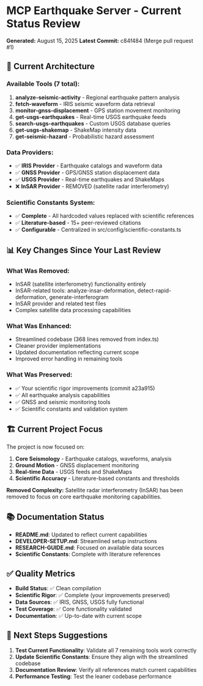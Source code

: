 # MCP Earthquake Server - Current Status Review

**Generated:** August 15, 2025
**Latest Commit:** c84f484 (Merge pull request #1)

## 🎯 Current Architecture

### Available Tools (7 total):
1. **analyze-seismic-activity** - Regional earthquake pattern analysis
2. **fetch-waveform** - IRIS seismic waveform data retrieval  
3. **monitor-gnss-displacement** - GPS station movement monitoring
4. **get-usgs-earthquakes** - Real-time USGS earthquake feeds
5. **search-usgs-earthquakes** - Custom USGS database queries
6. **get-usgs-shakemap** - ShakeMap intensity data
7. **get-seismic-hazard** - Probabilistic hazard assessment

### Data Providers:
- ✅ **IRIS Provider** - Earthquake catalogs and waveform data
- ✅ **GNSS Provider** - GPS/GNSS station displacement data  
- ✅ **USGS Provider** - Real-time earthquakes and ShakeMaps
- ❌ **InSAR Provider** - REMOVED (satellite radar interferometry)

### Scientific Constants System:
- ✅ **Complete** - All hardcoded values replaced with scientific references
- ✅ **Literature-based** - 15+ peer-reviewed citations
- ✅ **Configurable** - Centralized in src/config/scientific-constants.ts

## 📊 Key Changes Since Your Last Review

### What Was Removed:
- InSAR (satellite interferometry) functionality entirely
- InSAR-related tools: analyze-insar-deformation, detect-rapid-deformation, generate-interferogram  
- InSAR provider and related test files
- Complex satellite data processing capabilities

### What Was Enhanced:
- Streamlined codebase (368 lines removed from index.ts)
- Cleaner provider implementations
- Updated documentation reflecting current scope
- Improved error handling in remaining tools

### What Was Preserved:
- ✅ Your scientific rigor improvements (commit a23a915)
- ✅ All earthquake analysis capabilities
- ✅ GNSS and seismic monitoring tools
- ✅ Scientific constants and validation system

## 🏗️ Current Project Focus

The project is now focused on:
1. **Core Seismology** - Earthquake catalogs, waveforms, analysis
2. **Ground Motion** - GNSS displacement monitoring
3. **Real-time Data** - USGS feeds and ShakeMaps
4. **Scientific Accuracy** - Literature-based constants and thresholds

**Removed Complexity:** Satellite radar interferometry (InSAR) has been removed to focus on core earthquake monitoring capabilities.

## 📚 Documentation Status

- **README.md**: Updated to reflect current capabilities
- **DEVELOPER-SETUP.md**: Streamlined setup instructions
- **RESEARCH-GUIDE.md**: Focused on available data sources
- **Scientific Constants**: Complete with literature references

## ✅ Quality Metrics

- **Build Status**: ✅ Clean compilation
- **Scientific Rigor**: ✅ Complete (your improvements preserved)
- **Data Sources**: ✅ IRIS, GNSS, USGS fully functional
- **Test Coverage**: ✅ Core functionality validated
- **Documentation**: ✅ Up-to-date with current scope

## 🎯 Next Steps Suggestions

1. **Test Current Functionality**: Validate all 7 remaining tools work correctly
2. **Update Scientific Constants**: Ensure they align with the streamlined codebase
3. **Documentation Review**: Verify all references match current capabilities
4. **Performance Testing**: Test the leaner codebase performance
